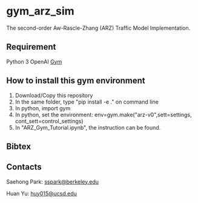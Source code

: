 # gym_arz_sim

The second-order Aw-Rascle-Zhang (ARZ) Traffic Model Implementation.

## Requirement
Python 3
OpenAI [Gym](https://github.com/openai/gym)

## How to install this gym environment

1. Download/Copy this repository
2. In the same folder, type "pip install -e ." on command line
3. In python, import gym
4. In python, set the environment: env=gym.make("arz-v0",sett=settings, cont_sett=control_settings)
5. In "ARZ_Gym_Tutorial.ipynb", the instruction can be found.

## Bibtex

## Contacts

Saehong Park: sspark@berkeley.edu

Huan Yu: huy015@ucsd.edu

